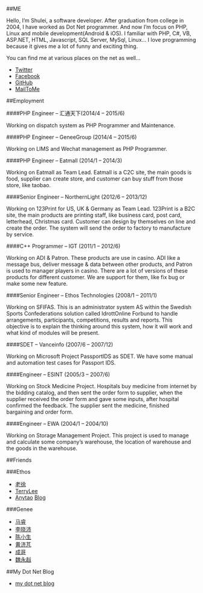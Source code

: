 ##ME

Hello, I’m Shulei, a software developer. After graduation from college in 2004, I have worked as Dot Net programmer. And now I’m focus on PHP, Linux and mobile development(Android & iOS). I familiar with PHP, C#, VB, ASP.NET, HTML, Javascript, SQL Server, MySql, Linux… I love programming because it gives me a lot of funny and exciting thing.

You can find me at various places on the net as well…

  * [Twitter](http://twitter.com/kiddlee)
  * [Facebook]([http://facebook.com/kiddlee)
  * [GitHub](http://github.com/kiddlee)
  * [MailToMe](mailto:shulei.lee@gmail.com)

##Employment

####PHP Engineer – 汇通天下(2014/4 – 2015/6)

Working on dispatch system as PHP Programmer and Maintenance.

####PHP Engineer – GeneeGroup (2014/4 – 2015/6)

Working on LIMS and Wechat management as PHP Programmer.

####PHP Engineer – Eatmall (2014/1 – 2014/3)

Working on Eatmall as Team Lead. Eatmall is a C2C site, the main goods is food, supplier can create store, and customer can buy stuff from those store, like taobao.

####Senior Engineer – NorthernLight (2012/6 – 2013/12)

Working on 123Print for US, UK & Germany as Team Lead. 123Print is a B2C site, the main products are printing staff, like business card, post card, letterhead, Christmas card. Customer can design by themselves on line and create the order. The system will send the order to factory to manufacture by service.

####C++ Programmer – IGT (2011/1 – 2012/6)

Working on ADI & Patron. These products are use in casino. ADI like a message bus, deliver message & data between other products, and Patron is used to manager players in casino. There are a lot of versions of these products for different customer. We are support for them, like fix bug or make some new feature.

####Senior Engineer – Ethos Technologies (2008/1 – 2011/1)

Working on SFIFAS. This is an administrator system AS within the Swedish Sports Confederations solution called IdrottOnline Forbund to handle arrangements, participants, competitions, results and reports. This objective is to explain the thinking around this system, how it will work and what kind of modules will be present.

####SDET – Vanceinfo (2007/6 – 2007/12)

Working on Microsoft Project PassportIDS as SDET. We have some manual and automation test cases for Passport IDS.

####Engineer – ESINT (2005/3 – 2007/6)

Working on Stock Medicine Project. Hospitals buy medicine from internet by the bidding catalog, and then sent the order form to supplier, when the supplier received the order form and gave some inputs, after hospital confirmed the feedback. The supplier sent the medicine, finished bargaining and order form.

####Engineer – EWA (2004/1 – 2004/10)

Working on Storage Management Project. This project is used to manage and calculate some company’s warehouse, the location of warehouse and the goods in the warehouse.

##Friends

###Ethos
* [老徐](http://www.geekswithblogs.net/shaunxu/Default.aspx)
* [TerryLee](http://www.cnblogs.com/Terrylee/)
* [Anytao](http://anytao.com/) [Blog](http://anytao.cnblogs.com/)

###Genee
* [马睿](http://stenote.com/)
* [李晓沛](http://xiaopei.li/wiki/doku.php)
* [陈小生](http://chenwen.name/)
* [黄济芃](http://www.jianshu.com/users/106266f13b44/latest_articles)
* [成哥](http://blog.csdn.net/dym_0809)
* [魏永赳](http://wiki.oak71.com/doku.php/start)

##My Dot Net Blog
* [my dot net blog](http://www.cnblogs.com/kid-li)
